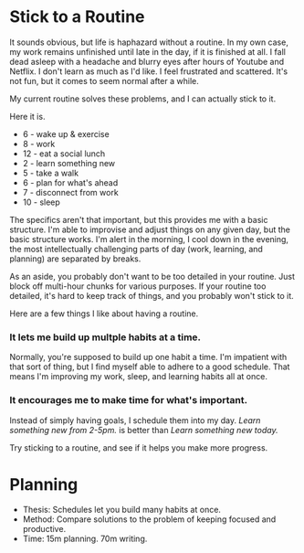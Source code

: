 # Stick to a Routine

It sounds obvious, but life is haphazard without a routine. In my own case, my work remains unfinished until late in the day, if it is finished at all. I fall dead asleep with a headache and blurry eyes after hours of Youtube and Netflix. I don't learn as much as I'd like. I feel frustrated and scattered. It's not fun, but it comes to seem normal after a while. 

My current routine solves these problems, and I can actually stick to it. 

Here it is.

- 6 - wake up & exercise
- 8 - work
- 12 - eat a social lunch
- 2 - learn something new
- 5 - take a walk
- 6 - plan for what's ahead
- 7 - disconnect from work
- 10 - sleep 

The specifics aren't that important, but this provides me with a basic structure. I'm able to improvise and adjust things on any given day, but the basic structure works. I'm alert in the morning, I cool down in the evening, the most intellectually challenging parts of day (work, learning, and planning) are separated by breaks. 

As an aside, you probably don't want to be too detailed in your routine. Just block off multi-hour chunks for various purposes. If your routine too detailed, it's hard to keep track of things, and you probably won't stick to it. 

Here are a few things I like about having a routine. 

### It lets me build up multple habits at a time. 
Normally, you're supposed to build up one habit a time. I'm impatient with that sort of thing, but I find myself able to adhere to a good schedule. That means I'm improving my work, sleep, and learning habits all at once. 

###  It encourages me to make time for what's important.
Instead of simply having goals, I schedule them into my day. *Learn something new from 2-5pm.* is better than *Learn something new today.*

Try sticking to a routine, and see if it helps you make more progress. 


# Planning
- Thesis: Schedules let you build many habits at once. 
- Method: Compare solutions to the problem of keeping focused and productive. 
- Time: 15m planning. 70m writing. 
